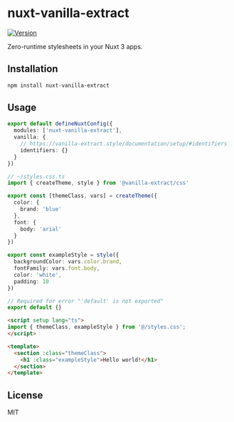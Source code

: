 # nuxt-vanilla-extract

[![Version](https://img.shields.io/npm/v/nuxt-vanilla-extract?style=flat&colorA=000000&colorB=000000)](https://www.npmjs.com/package/nuxt-vanilla-extract)

Zero-runtime stylesheets in your Nuxt 3 apps.

## Installation

```bash
npm install nuxt-vanilla-extract
```

## Usage

```ts
export default defineNuxtConfig({
  modules: ['nuxt-vanilla-extract'],
  vanilla: {
    // https://vanilla-extract.style/documentation/setup/#identifiers
    identifiers: {}
  }
})
```

```ts
// ~/styles.css.ts
import { createTheme, style } from '@vanilla-extract/css'

export const [themeClass, vars] = createTheme({
  color: {
    brand: 'blue'
  },
  font: {
    body: 'arial'
  }
})

export const exampleStyle = style({
  backgroundColor: vars.color.brand,
  fontFamily: vars.font.body,
  color: 'white',
  padding: 10
})

// Required for error "'default' is not exported"
export default {}
```

```html
<script setup lang="ts">
import { themeClass, exampleStyle } from '@/styles.css';
</script>

<template>
  <section :class="themeClass">
    <h1 :class="exampleStyle">Hello world!</h1>
  </section>
</template>
```

## License

MIT

